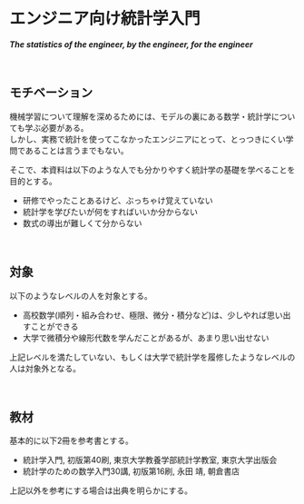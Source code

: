 # エンジニア向け統計学入門

***The statistics of the engineer, by the engineer, for the engineer***

<br>

## モチベーション

機械学習について理解を深めるためには、モデルの裏にある数学・統計学についても学ぶ必要がある。  
しかし、実務で統計を使ってこなかったエンジニアにとって、とっつきにくい学問であることは言うまでもない。

そこで、本資料は以下のような人でも分かりやすく統計学の基礎を学べることを目的とする。
* 研修でやったことあるけど、ぶっちゃけ覚えていない
* 統計学を学びたいが何をすればいいか分からない
* 数式の導出が難しくて分からない

<br>

## 対象

以下のようなレベルの人を対象とする。
* 高校数学(順列・組み合わせ、極限、微分・積分など)は、少しやれば思い出すことができる
* 大学で微積分や線形代数を学んだことがあるが、あまり思い出せない

上記レベルを満たしていない、もしくは大学で統計学を履修したようなレベルの人は対象外となる。

<br>

## 教材

基本的に以下2冊を参考書とする。
* 統計学入門, 初版第40刷, 東京大学教養学部統計学教室, 東京大学出版会
* 統計学のための数学入門30講, 初版第16刷, 永田 靖, 朝倉書店

上記以外を参考にする場合は出典を明らかにする。
